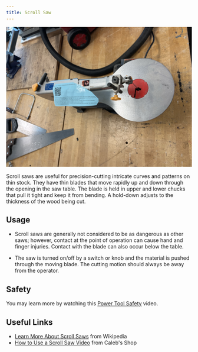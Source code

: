 ```yaml
---
title: Scroll Saw
---
```


![Scroll Saw](scroll-saw.jpg)

Scroll saws are useful for precision-cutting intricate curves and patterns on thin stock. They have thin blades that move rapidly up and down through the opening in the saw table. The blade is held in upper and lower chucks that pull it tight and keep it from bending. A hold-down adjusts to the thickness of the wood being cut.

## Usage

* Scroll saws are generally not considered to be as dangerous as other saws; however, contact at the point of operation can cause hand and finger injuries. Contact with the blade can also occur below the table.

* The saw is turned on/off by a switch or knob and the material is pushed through the moving blade. The cutting motion should always be away from the operator.

## Safety

You may learn more by watching this [Power Tool Safety](http://www.powertoolinstitute.com/pti-pages/videos/Power-Tool-Safety-Video-2018/index.html) video.

## Useful Links

* [Learn More About Scroll Saws](https://en.wikipedia.org/wiki/Scroll_saw) from Wikipedia
* [How to Use a Scroll Saw Video](https://www.youtube.com/watch?v=KVqdbXQwQ1I) from Caleb's Shop
